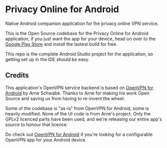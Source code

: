 Privacy Online for Android
==========================

Native Android companion application for the privacy.online VPN service.

This is the Open Source codebase for the Privacy Online for Android application,
if you just want the app for your device, head on over to the [Google Play Store](https://play.google.com)
and install the lastest build for free.

This repo is the complete Android Studio project for the application, so getting
set up in the IDE should be easy.


Credits
-------

This application's OpenVPN service backend is based on [OpenVPN for Android](https://github.com/schwabe/ics-openvpn)
by Arne Schwabe. Thanks to Arne for making his work Open Source and saving
us from having to re-invent the wheel.

Some of the codebase is "as-is" from OpenVPN for Android, some is heavily
modified. None of the UI code is from Arne's project. Only the GPLv2 licenced
parts have been used, and we're releasing our entire app's source to honour that
licence.

Do check out [OpenVPN for Android](https://github.com/schwabe/ics-openvpn) if
you're looking for a configurable OpenVPN app for your Android device.

